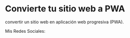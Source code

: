 # Convierte tu sitio web a PWA

  convertir un sitio web en aplicación web progresiva (PWA).
 


Mis Redes Sociales:
 
